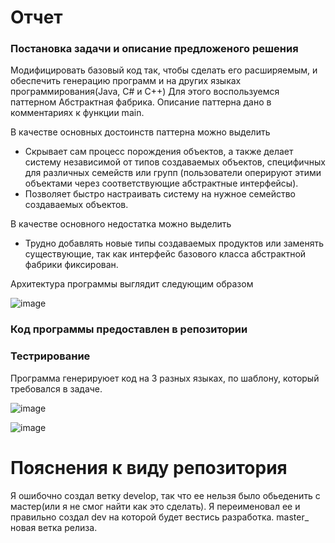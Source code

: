 
# Отчет
### Постановка задачи и описание предложеного решения 
Модифицировать базовый код так, чтобы сделать его расширяемым, и обеспечить генерацию программ и на других языках программирования(Java, C# и C++)
Для этого воспользуемся паттерном Абстрактная фабрика. Описание паттерна дано в комментариях к функции main.

 В качестве основных достоинств паттерна можно выделить 
* Скрывает сам процесс порождения объектов, а также делает систему независимой от типов создаваемых объектов, специфичных для различных семейств или групп (пользователи оперируют этими объектами через соответствующие абстрактные интерфейсы).
* Позволяет быстро настраивать систему на нужное семейство создаваемых объектов.

В качестве основного недостатка можно выделить 
* Трудно добавлять новые типы создаваемых продуктов или заменять существующие, так как интерфейс базового класса абстрактной фабрики фиксирован.

Архитектура программы выглядит следующим образом 

![image](https://user-images.githubusercontent.com/64350198/129145745-5993415b-7b2a-4e19-8b8f-8141c17a8d47.png)

### Код программы предоставлен в репозитории

### Тестрирование 
Программа генерируюет код на 3 разных языках, по шаблону, который требовался в задаче.

![image](https://user-images.githubusercontent.com/64350198/123799815-ca345c80-d912-11eb-861e-a0f2497d2089.png)

![image](https://user-images.githubusercontent.com/64350198/123799841-d28c9780-d912-11eb-9ea9-e5e445b8b1f0.png)

# Пояснения к виду репозитория
Я ошибочно создал ветку develop, так что ее нельзя было обьеденить с мастер(или я не смог найти как это сделать). Я переименовал ее и правильно создал dev на которой будет вестись разработка. master_ новая ветка релиза.

